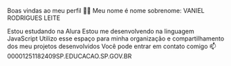 Boas vindas ao meu perfil 💙💙
Meu nome é nome sobrenome:  VANIEL RODRIGUES LEITE 

Estou estudando na Alura
Estou me desenvolvendo na linguagem JavaScript
Utilizo esse espaço para minha organização e compartilhamento dos meu projetos desenvolvidos
Você pode entrar em contato comigo 📫
00001251182409SP.EDUCACAO.SP.GOV.BR
